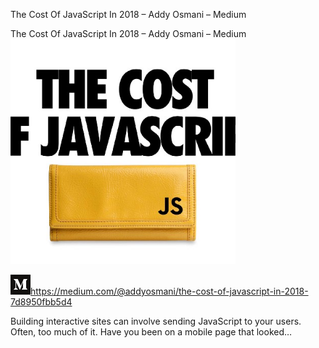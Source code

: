 The Cost Of JavaScript In 2018 – Addy Osmani – Medium

The Cost Of JavaScript In 2018 – Addy Osmani – Medium
![](../_resources/32538979baa0a50b45bea8e92d9adbfa.png)

![](../_resources/a59c6579e2ce83f917bf56063cfff56c.png)https://medium.com/@addyosmani/the-cost-of-javascript-in-2018-7d8950fbb5d4

Building interactive sites can involve sending JavaScript to your users. Often, too much of it. Have you been on a mobile page that looked…